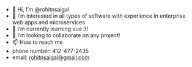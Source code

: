 - 👋 Hi, I’m @rohitnsaigal
- 👀 I’m interested in all types of software with experience in enterprise web apps and microservices
- 🌱 I’m currently learning vue 3!
- 💞️ I’m looking to collaborate on any project!
- 📫 How to reach me 
- phone number: 412-477-2435
- email: rohitnsaigal@gmail.com

<!---
rohitnsaigal/rohitnsaigal is a ✨ special ✨ repository because its `README.md` (this file) appears on your GitHub profile.
You can click the Preview link to take a look at your changes.
--->
